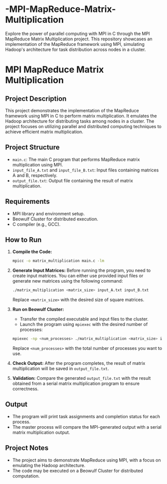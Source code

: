 # -MPI-MapReduce-Matrix-Multiplication
Explore the power of parallel computing with MPI in C through the MPI MapReduce Matrix Multiplication project. This repository showcases an implementation of the MapReduce framework using MPI, simulating Hadoop's architecture for task distribution across nodes in a cluster.  

# MPI MapReduce Matrix Multiplication

## Project Description
This project demonstrates the implementation of the MapReduce framework using MPI in C to perform matrix multiplication. It emulates the Hadoop architecture for distributing tasks among nodes in a cluster. The project focuses on utilizing parallel and distributed computing techniques to achieve efficient matrix multiplication.

## Project Structure
- `main.c`: The main C program that performs MapReduce matrix multiplication using MPI.
- `input_file_A.txt` and `input_file_B.txt`: Input files containing matrices A and B, respectively.
- `output_file.txt`: Output file containing the result of matrix multiplication.

## Requirements
- MPI library and environment setup.
- Beowulf Cluster for distributed execution.
- C compiler (e.g., GCC).

## How to Run

1. **Compile the Code:**
    ```bash
    mpicc -o matrix_multiplication main.c -lm
    ```

2. **Generate Input Matrices:**
    Before running the program, you need to create input matrices. You can either use provided input files or generate new matrices using the following command:
    ```bash
    ./matrix_multiplication <matrix_size> input_A.txt input_B.txt
    ```
    Replace `<matrix_size>` with the desired size of square matrices.

3. **Run on Beowulf Cluster:**
    - Transfer the compiled executable and input files to the cluster.
    - Launch the program using `mpiexec` with the desired number of processes:
    ```bash
    mpiexec -np <num_processes> ./matrix_multiplication <matrix_size> input_A.txt input_B.txt output_matrix.txt
    ```
    Replace `<num_processes>` with the total number of processes you want to use.

4. **Check Output:**
    After the program completes, the result of matrix multiplication will be saved in `output_file.txt`.

5. **Validation:**
    Compare the generated `output_file.txt` with the result obtained from a serial matrix multiplication program to ensure correctness.

## Output
- The program will print task assignments and completion status for each process.
- The master process will compare the MPI-generated output with a serial matrix multiplication output.

## Project Notes
- The project aims to demonstrate MapReduce using MPI, with a focus on emulating the Hadoop architecture.
- The code may be executed on a Beowulf Cluster for distributed computation.
